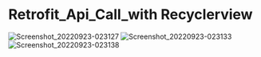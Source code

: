 # Retrofit_Api_Call_with Recyclerview 

![Screenshot_20220923-023127](https://user-images.githubusercontent.com/99747794/191851278-e01003c9-3bbf-4452-b8dd-2c3a17aed00e.jpg)
![Screenshot_20220923-023133](https://user-images.githubusercontent.com/99747794/191851311-775be1d4-2caa-420e-b89c-77b19cb00dcb.jpg)
![Screenshot_20220923-023138](https://user-images.githubusercontent.com/99747794/191851333-76e771a5-d9d4-4d61-b96c-422dbc24fbac.jpg)

